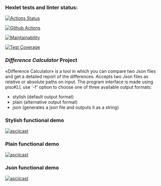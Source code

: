### Hexlet tests and linter status:
[![Actions Status](https://github.com/TemporalForm/java-project-71/actions/workflows/hexlet-check.yml/badge.svg)](https://github.com/TemporalForm/java-project-71/actions)

[![Github Actions](https://github.com/TemporalForm/java-project-71/actions/workflows/main.yml/badge.svg)](https://github.com/TemporalForm/java-project-71/actions)

[![Maintainability](https://api.codeclimate.com/v1/badges/4bedf52933bcb6c4aae4/maintainability)](https://codeclimate.com/github/TemporalForm/java-project-71/maintainability)

[![Test Coverage](https://api.codeclimate.com/v1/badges/4bedf52933bcb6c4aae4/test_coverage)](https://codeclimate.com/github/TemporalForm/java-project-71/test_coverage)

### *Difference Calculator* Project
«Difference Calculator» is a tool in which you can compare two Json files and get a detailed report of the differences. Accepts two Json files as relative or absolute paths on input. The program interface is made using pisoKLI, use '-f' option to choose one of three available output formats:
- stylish (default output format)
- plain (alternative output format)
- json (generates a json file and outputs it as a string)

### Stylish functional demo
[![asciicast](https://asciinema.org/a/iCBgLb8s77iebQSJiKvaqlIwu.svg)](https://asciinema.org/a/iCBgLb8s77iebQSJiKvaqlIwu)

### Plain functional demo
[![asciicast](https://asciinema.org/a/661445.svg)](https://asciinema.org/a/661445)

### Json functional demo
[![asciicast](https://asciinema.org/a/661534.svg)](https://asciinema.org/a/661534)
